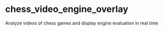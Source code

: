 # chess_video_engine_overlay
Analyze videos of chess games and display engine evaluation in real time
